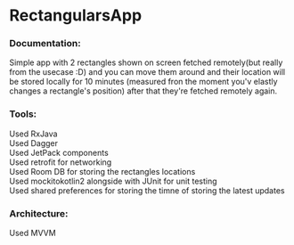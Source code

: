 # RectangularsApp
### Documentation:
  Simple app with 2 rectangles shown on screen fetched remotely(but really from the usecase :D) and you can move them around and their location will be stored locally for 10 minutes (measured fron the moment you'v elastly changes a rectangle's position) after that they're fetched remotely again.
### Tools:
  Used RxJava<br/>
  Used Dagger<br/>
  Used JetPack components<br/>
  Used retrofit for networking<br/>
  Used Room DB for storing the rectangles locations<br/>
  Used mockitokotlin2 alongside with JUnit for unit testing<br/>
  Used shared preferences for storing the timne of storing the latest updates<br/>
### Architecture:
  Used MVVM
